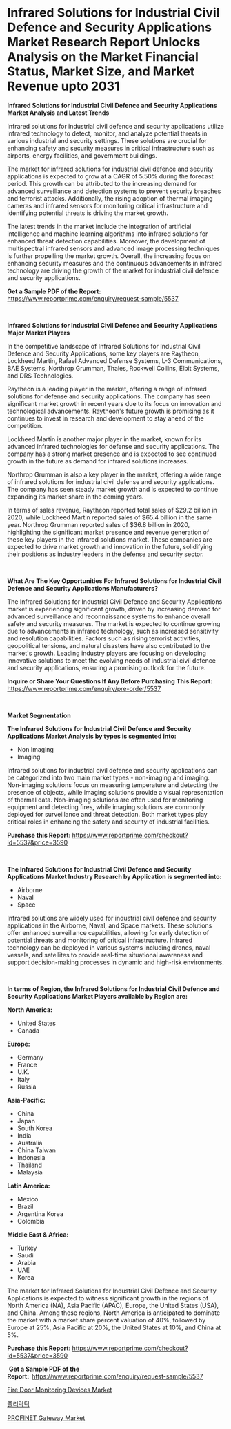 <p><h1>Infrared Solutions for Industrial Civil Defence and Security Applications Market Research Report Unlocks Analysis on the Market Financial Status, Market Size, and Market Revenue upto 2031</h1></p><p><strong>Infrared Solutions for Industrial Civil Defence and Security Applications Market Analysis and Latest Trends</strong></p>
<p><p>Infrared solutions for industrial civil defence and security applications utilize infrared technology to detect, monitor, and analyze potential threats in various industrial and security settings. These solutions are crucial for enhancing safety and security measures in critical infrastructure such as airports, energy facilities, and government buildings.</p><p>The market for infrared solutions for industrial civil defence and security applications is expected to grow at a CAGR of 5.50% during the forecast period. This growth can be attributed to the increasing demand for advanced surveillance and detection systems to prevent security breaches and terrorist attacks. Additionally, the rising adoption of thermal imaging cameras and infrared sensors for monitoring critical infrastructure and identifying potential threats is driving the market growth.</p><p>The latest trends in the market include the integration of artificial intelligence and machine learning algorithms into infrared solutions for enhanced threat detection capabilities. Moreover, the development of multispectral infrared sensors and advanced image processing techniques is further propelling the market growth. Overall, the increasing focus on enhancing security measures and the continuous advancements in infrared technology are driving the growth of the market for industrial civil defence and security applications.</p></p>
<p><strong>Get a Sample PDF of the Report:&nbsp;</strong> <a href="https://www.reportprime.com/enquiry/request-sample/5537">https://www.reportprime.com/enquiry/request-sample/5537</a></p>
<p>&nbsp;</p>
<p><strong>Infrared Solutions for Industrial Civil Defence and Security Applications Major Market Players</strong></p>
<p><p>In the competitive landscape of Infrared Solutions for Industrial Civil Defence and Security Applications, some key players are Raytheon, Lockheed Martin, Rafael Advanced Defense Systems, L-3 Communications, BAE Systems, Northrop Grumman, Thales, Rockwell Collins, Elbit Systems, and DRS Technologies.</p><p>Raytheon is a leading player in the market, offering a range of infrared solutions for defense and security applications. The company has seen significant market growth in recent years due to its focus on innovation and technological advancements. Raytheon's future growth is promising as it continues to invest in research and development to stay ahead of the competition.</p><p>Lockheed Martin is another major player in the market, known for its advanced infrared technologies for defense and security applications. The company has a strong market presence and is expected to see continued growth in the future as demand for infrared solutions increases.</p><p>Northrop Grumman is also a key player in the market, offering a wide range of infrared solutions for industrial civil defense and security applications. The company has seen steady market growth and is expected to continue expanding its market share in the coming years.</p><p>In terms of sales revenue, Raytheon reported total sales of $29.2 billion in 2020, while Lockheed Martin reported sales of $65.4 billion in the same year. Northrop Grumman reported sales of $36.8 billion in 2020, highlighting the significant market presence and revenue generation of these key players in the infrared solutions market. These companies are expected to drive market growth and innovation in the future, solidifying their positions as industry leaders in the defense and security sector.</p></p>
<p>&nbsp;</p>
<p><strong>What Are The Key Opportunities For Infrared Solutions for Industrial Civil Defence and Security Applications Manufacturers?</strong></p>
<p><p>The Infrared Solutions for Industrial Civil Defence and Security Applications market is experiencing significant growth, driven by increasing demand for advanced surveillance and reconnaissance systems to enhance overall safety and security measures. The market is expected to continue growing due to advancements in infrared technology, such as increased sensitivity and resolution capabilities. Factors such as rising terrorist activities, geopolitical tensions, and natural disasters have also contributed to the market's growth. Leading industry players are focusing on developing innovative solutions to meet the evolving needs of industrial civil defence and security applications, ensuring a promising outlook for the future.</p></p>
<p><strong>Inquire or Share Your Questions If Any Before Purchasing This Report:</strong> <a href="https://www.reportprime.com/enquiry/pre-order/5537">https://www.reportprime.com/enquiry/pre-order/5537</a></p>
<p>&nbsp;</p>
<p><strong>Market Segmentation</strong></p>
<p><strong>The Infrared Solutions for Industrial Civil Defence and Security Applications Market Analysis by types is segmented into:</strong></p>
<p><ul><li>Non Imaging</li><li>Imaging</li></ul></p>
<p><p>Infrared solutions for industrial civil defense and security applications can be categorized into two main market types - non-imaging and imaging. Non-imaging solutions focus on measuring temperature and detecting the presence of objects, while imaging solutions provide a visual representation of thermal data. Non-imaging solutions are often used for monitoring equipment and detecting fires, while imaging solutions are commonly deployed for surveillance and threat detection. Both market types play critical roles in enhancing the safety and security of industrial facilities.</p></p>
<p><strong>Purchase this Report:&nbsp;</strong><a href="https://www.reportprime.com/checkout?id=5537&price=3590">https://www.reportprime.com/checkout?id=5537&price=3590</a></p>
<p>&nbsp;</p>
<p><strong>The Infrared Solutions for Industrial Civil Defence and Security Applications Market Industry Research by Application is segmented into:</strong></p>
<p><ul><li>Airborne</li><li>Naval</li><li>Space</li></ul></p>
<p><p>Infrared solutions are widely used for industrial civil defence and security applications in the Airborne, Naval, and Space markets. These solutions offer enhanced surveillance capabilities, allowing for early detection of potential threats and monitoring of critical infrastructure. Infrared technology can be deployed in various systems including drones, naval vessels, and satellites to provide real-time situational awareness and support decision-making processes in dynamic and high-risk environments.</p></p>
<p>&nbsp;</p>
<p><strong>In terms of Region, the Infrared Solutions for Industrial Civil Defence and Security Applications Market Players available by Region are:</strong></p>
<p>
    <p> <strong> North America: </strong>
        <ul>
            <li>United States</li>
            <li>Canada</li>
        </ul>
        </p> 
    <p> <strong> Europe: </strong>
        <ul>
            <li>Germany</li>
            <li>France</li>
            <li>U.K.</li>
            <li>Italy</li>
            <li>Russia</li>
        </ul>
        </p> 
    <p> <strong> Asia-Pacific: </strong>
        <ul>
            <li>China</li>
            <li>Japan</li>
            <li>South Korea</li>
            <li>India</li>
            <li>Australia</li>
            <li>China Taiwan</li>
            <li>Indonesia</li>
            <li>Thailand</li>
            <li>Malaysia</li>
        </ul>
        </p> 
    <p> <strong> Latin America: </strong>
        <ul>
            <li>Mexico</li>
            <li>Brazil</li>
            <li>Argentina Korea</li>
            <li>Colombia</li>
        </ul>
        </p> 
    <p> <strong> Middle East & Africa: </strong>
        <ul>
            <li>Turkey</li>
            <li>Saudi</li>
            <li>Arabia</li>
            <li>UAE</li>
            <li>Korea</li>
        </ul>
    </p>
    </p>
<p><p>The market for Infrared Solutions for Industrial Civil Defence and Security Applications is expected to witness significant growth in the regions of North America (NA), Asia Pacific (APAC), Europe, the United States (USA), and China. Among these regions, North America is anticipated to dominate the market with a market share percent valuation of 40%, followed by Europe at 25%, Asia Pacific at 20%, the United States at 10%, and China at 5%.</p></p>
<p><strong>Purchase this Report: </strong><a href="https://www.reportprime.com/checkout?id=5537&price=3590">https://www.reportprime.com/checkout?id=5537&price=3590</a></p>
<p>&nbsp;<strong>Get a Sample PDF of the Report:&nbsp;&nbsp;</strong><a href="https://www.reportprime.com/enquiry/request-sample/5537">https://www.reportprime.com/enquiry/request-sample/5537</a></p>
<p><strong></strong></p>
<p><p><a href="https://github.com/edytherolanlouisejk1miz0wig/Market-Research-Report-List-1/blob/main/fire-door-monitoring-devices-market.md">Fire Door Monitoring Devices Market</a></p><p><a href="https://github.com/LanceOlsotn8978/Market-Research-Report-List-1/blob/main/352583314496.md">폴리락틱</a></p><p><a href="https://github.com/peachesmcdowel1/Market-Research-Report-List-2/blob/main/profinet-gateway-market.md">PROFINET Gateway Market</a></p></p>